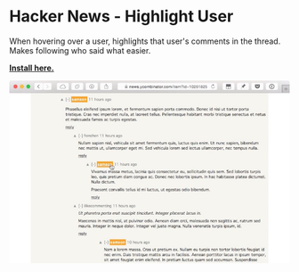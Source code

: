# Hacker News - Highlight User

When hovering over a user, highlights that user's comments in the thread. Makes following who said what easier.

**[Install here.](https://github.com/a-hammer/userscripts/raw/master/HackerNews_HighlightUser/hackernews-highlight-user.user.js)**

![](screenshot.jpg)
